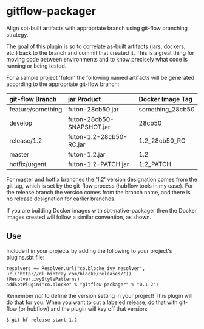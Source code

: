 # gitflow-packager
Align sbt-built artifacts with appropriate branch using git-flow branching strategy.

The goal of this plugin is so to correlate as-built artifacts (jars, dockers, etc.) back to the branch and commit that created it.  This is a great thing for moving code between environments and to know precisely what code is running or being tested.

For a sample project 'futon' the following named artifacts will be generated according to the appropriate git-flow branch:

| git-flow Branch  | jar Product | Docker Image Tag |
| :------------ |:---------- | :--------------- |
| feature/something      | futon-28cb50.jar | something_28cb50
| develop      | futon-28cb50-SNAPSHOT.jar | 28cb50
| release/1.2 | futon-1.2-28cb50-RC.jar | 1.2_28cb50_RC
| master | futon-1.2.jar | 1.2
| hotfix/urgent | futon-1.2-PATCH.jar | 1.2_PATCH

For master and hotfix branches the '1.2' version designation comes from the git tag, which is set by the git-flow process (hubflow tools in my case).  For the release branch the version comes from the branch name, and there is no release designation for earlier branches.

If you are building Docker images with sbt-native-packager then the Docker images created will follow a similar convention, as shown.

## Use

Include it in your projects by adding the following to your project's plugins.sbt file:

    resolvers += Resolver.url("co.blocke ivy resolver", url("http://dl.bintray.com/blocke/releases/"))(Resolver.ivyStylePatterns)
    addSbtPlugin("co.blocke" % "gitflow-packager" % "0.1.2")

Remember *not* to define the version setting in your project!  This plugin will do that for you.  When you want to cut a labeled release, do that with git-flow (or hubflow) and the plugin will key off that version:

    $ git hf release start 1.2

